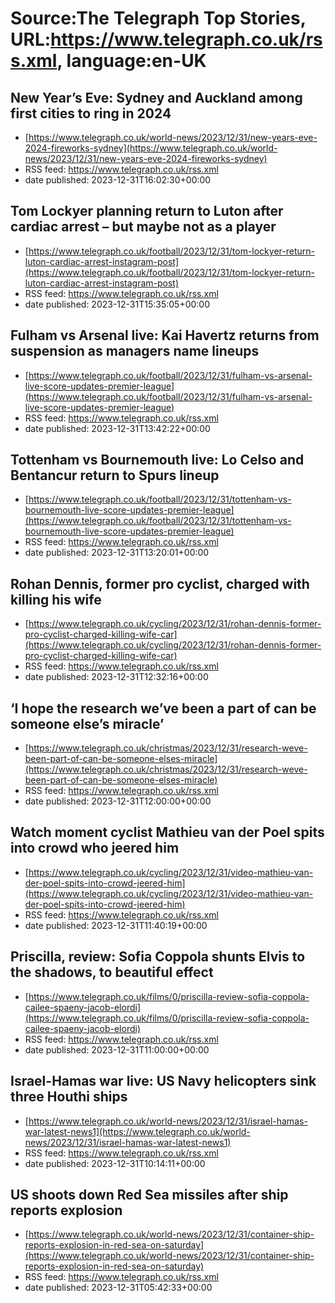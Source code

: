 # Source:The Telegraph Top Stories, URL:https://www.telegraph.co.uk/rss.xml, language:en-UK

## New Year’s Eve: Sydney and Auckland among first cities to ring in 2024
 - [https://www.telegraph.co.uk/world-news/2023/12/31/new-years-eve-2024-fireworks-sydney](https://www.telegraph.co.uk/world-news/2023/12/31/new-years-eve-2024-fireworks-sydney)
 - RSS feed: https://www.telegraph.co.uk/rss.xml
 - date published: 2023-12-31T16:02:30+00:00



## Tom Lockyer planning return to Luton after cardiac arrest – but maybe not as a player
 - [https://www.telegraph.co.uk/football/2023/12/31/tom-lockyer-return-luton-cardiac-arrest-instagram-post](https://www.telegraph.co.uk/football/2023/12/31/tom-lockyer-return-luton-cardiac-arrest-instagram-post)
 - RSS feed: https://www.telegraph.co.uk/rss.xml
 - date published: 2023-12-31T15:35:05+00:00



## Fulham vs Arsenal live: Kai Havertz returns from suspension as managers name lineups
 - [https://www.telegraph.co.uk/football/2023/12/31/fulham-vs-arsenal-live-score-updates-premier-league](https://www.telegraph.co.uk/football/2023/12/31/fulham-vs-arsenal-live-score-updates-premier-league)
 - RSS feed: https://www.telegraph.co.uk/rss.xml
 - date published: 2023-12-31T13:42:22+00:00



## Tottenham vs Bournemouth live: Lo Celso and Bentancur return to Spurs lineup
 - [https://www.telegraph.co.uk/football/2023/12/31/tottenham-vs-bournemouth-live-score-updates-premier-league](https://www.telegraph.co.uk/football/2023/12/31/tottenham-vs-bournemouth-live-score-updates-premier-league)
 - RSS feed: https://www.telegraph.co.uk/rss.xml
 - date published: 2023-12-31T13:20:01+00:00



## Rohan Dennis, former pro cyclist, charged with killing his wife
 - [https://www.telegraph.co.uk/cycling/2023/12/31/rohan-dennis-former-pro-cyclist-charged-killing-wife-car](https://www.telegraph.co.uk/cycling/2023/12/31/rohan-dennis-former-pro-cyclist-charged-killing-wife-car)
 - RSS feed: https://www.telegraph.co.uk/rss.xml
 - date published: 2023-12-31T12:32:16+00:00



## ‘I hope the research we’ve been a part of can be someone else’s miracle’
 - [https://www.telegraph.co.uk/christmas/2023/12/31/research-weve-been-part-of-can-be-someone-elses-miracle](https://www.telegraph.co.uk/christmas/2023/12/31/research-weve-been-part-of-can-be-someone-elses-miracle)
 - RSS feed: https://www.telegraph.co.uk/rss.xml
 - date published: 2023-12-31T12:00:00+00:00



## Watch moment cyclist Mathieu van der Poel spits into crowd who jeered him
 - [https://www.telegraph.co.uk/cycling/2023/12/31/video-mathieu-van-der-poel-spits-into-crowd-jeered-him](https://www.telegraph.co.uk/cycling/2023/12/31/video-mathieu-van-der-poel-spits-into-crowd-jeered-him)
 - RSS feed: https://www.telegraph.co.uk/rss.xml
 - date published: 2023-12-31T11:40:19+00:00



## Priscilla, review: Sofia Coppola shunts Elvis to the shadows, to beautiful effect
 - [https://www.telegraph.co.uk/films/0/priscilla-review-sofia-coppola-cailee-spaeny-jacob-elordi](https://www.telegraph.co.uk/films/0/priscilla-review-sofia-coppola-cailee-spaeny-jacob-elordi)
 - RSS feed: https://www.telegraph.co.uk/rss.xml
 - date published: 2023-12-31T11:00:00+00:00



## Israel-Hamas war live: US Navy helicopters sink three Houthi ships
 - [https://www.telegraph.co.uk/world-news/2023/12/31/israel-hamas-war-latest-news1](https://www.telegraph.co.uk/world-news/2023/12/31/israel-hamas-war-latest-news1)
 - RSS feed: https://www.telegraph.co.uk/rss.xml
 - date published: 2023-12-31T10:14:11+00:00



## US shoots down Red Sea missiles after ship reports explosion
 - [https://www.telegraph.co.uk/world-news/2023/12/31/container-ship-reports-explosion-in-red-sea-on-saturday](https://www.telegraph.co.uk/world-news/2023/12/31/container-ship-reports-explosion-in-red-sea-on-saturday)
 - RSS feed: https://www.telegraph.co.uk/rss.xml
 - date published: 2023-12-31T05:42:33+00:00



